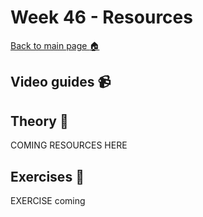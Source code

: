 # Week 46 - Resources

[Back to main page :house:](https://github.com/kokchun/Databehandling-21)

## Video guides :video_camera:

## Theory :book:

COMING RESOURCES HERE

## Exercises :running:

EXERCISE coming